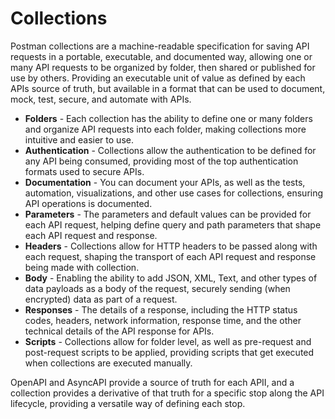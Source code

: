 # Collections
Postman collections are a machine-readable specification for saving API requests in a portable, executable, and documented way, allowing one or many API requests to be organized by folder, then shared or published for use by others. Providing an executable unit of value as defined by each APIs source of truth, but available in a format that can be used to document, mock, test, secure, and automate with APIs.

- **Folders** - Each collection has the ability to define one or many folders and organize API requests into each folder, making collections more intuitive and easier to use.
- **Authentication** - Collections allow the authentication to be defined for any API being consumed, providing most of the top authentication formats used to secure APIs.
- **Documentation** - You can document your APIs, as well as the tests, automation, visualizations, and other use cases for collections, ensuring API operations is documented.
- **Parameters** - The parameters and default values can be provided for each API request, helping define query and path parameters that shape each API request and response.
- **Headers** - Collections allow for HTTP headers to be passed along with each request, shaping the transport of each API request and response being made with collection.
- **Body** - Enabling the ability to add JSON, XML, Text, and other types of data payloads as a body of the request, securely sending (when encrypted) data as part of a request.
- **Responses** - The details of a response, including the HTTP status codes, headers, network information, response time, and the other technical details of the API response for APIs.
- **Scripts** - Collections allow for folder level, as well as pre-request and post-request scripts to be applied, providing scripts that get executed when collections are executed manually.

OpenAPI and AsyncAPI provide a source of truth for each APII, and a collection provides a derivative of that truth for a specific stop along the API lifecycle, providing a versatile way of defining each stop.
